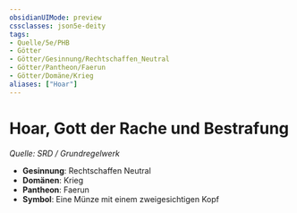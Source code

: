 ```yaml
---
obsidianUIMode: preview
cssclasses: json5e-deity
tags:
- Quelle/5e/PHB
- Götter
- Götter/Gesinnung/Rechtschaffen_Neutral
- Götter/Pantheon/Faerun
- Götter/Domäne/Krieg
aliases: ["Hoar"]
---
```

# Hoar, Gott der Rache und Bestrafung
*Quelle: SRD / Grundregelwerk* 

- **Gesinnung**: Rechtschaffen Neutral
- **Domänen**: Krieg
- **Pantheon**: Faerun
- **Symbol**: Eine Münze mit einem zweigesichtigen Kopf